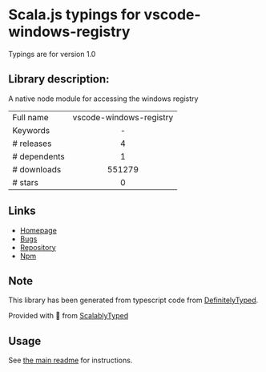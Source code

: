 
# Scala.js typings for vscode-windows-registry

Typings are for version 1.0

## Library description:
A native node module for accessing the windows registry

|                    |                 |
| ------------------ | :-------------: |
| Full name          | vscode-windows-registry |
| Keywords           | - |
| # releases         | 4 |
| # dependents       | 1 |
| # downloads        | 551279 |
| # stars            | 0 |

## Links
- [Homepage](https://github.com/Microsoft/vscode-windows-registry#readme)
- [Bugs](https://github.com/Microsoft/vscode-windows-registry/issues)
- [Repository](https://github.com/Microsoft/vscode-windows-registry)
- [Npm](https://www.npmjs.com/package/vscode-windows-registry)
    


## Note
This library has been generated from typescript code from [DefinitelyTyped](https://definitelytyped.org).

Provided with :purple_heart: from [ScalablyTyped](https://github.com/oyvindberg/ScalablyTyped)

## Usage
See [the main readme](../../readme.md) for instructions.


